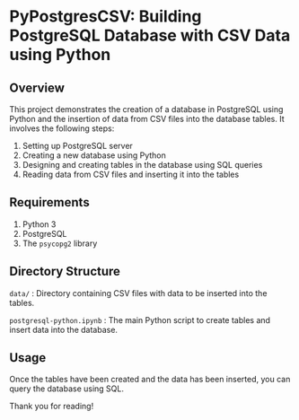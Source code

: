 # PyPostgresCSV: Building PostgreSQL Database with CSV Data using Python
## Overview
This project demonstrates the creation of a database in PostgreSQL using Python and the insertion of data from CSV files into the database tables. It involves the following steps:

1. Setting up PostgreSQL server
2. Creating a new database using Python
3. Designing and creating tables in the database using SQL queries
4. Reading data from CSV files and inserting it into the tables

## Requirements
1. Python 3
2. PostgreSQL
3. The `psycopg2` library

## Directory Structure
`data/` : Directory containing CSV files with data to be inserted into the tables.

`postgresql-python.ipynb` : The main Python script to create tables and insert data into the database.

## Usage
Once the tables have been created and the data has been inserted, you can query the database using SQL.


Thank you for reading!
